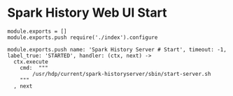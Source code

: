 # Spark History Web UI Start

    module.exports = []
    module.exports.push require('./index').configure

    module.exports.push name: 'Spark History Server # Start', timeout: -1, label_true: 'STARTED', handler: (ctx, next) ->
      ctx.execute
        cmd:  """
            /usr/hdp/current/spark-historyserver/sbin/start-server.sh 
        """
      , next

